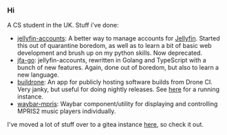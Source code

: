 ### Hi

A CS student in the UK. Stuff i've done:
* [jellyfin-accounts](https://github.com/hrfee/jellyfin-accounts): A better way to manage accounts for [Jellyfin](https://jellyfin.org/). Started this out of quarantine boredom, as well as to learn a bit of basic web development and brush up on my python skills. Now deprecated. 
* [jfa-go](https://github.com/hrfee/jfa-go): jellyfin-accounts, rewritten in Golang and TypeScript with a bunch of new features. Again, done out of boredom, but also to learn a new language.
* [buildrone](https://github.com/hrfee/buildrone): An app for publicly hosting software builds from Drone CI. Very janky, but useful for doing nightly releases. See [here](https://builds.hrfee.pw/view/hrfee/jfa-go) for a running instance.
* [waybar-mpris](https://git.hrfee.pw/hrfee/waybar-mpris): Waybar component/utility for displaying and controlling MPRIS2 music players individually.

I've moved a lot of stuff over to a gitea instance [here](https://git.hrfee.pw), so check it out.

